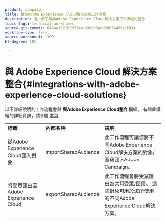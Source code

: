```yaml
---
product: campaign
title: 整合Adobe Experience Cloud解決方案工作流程
description: 進一步了解與Adobe Experience Cloud解決方案工作流程的整合
topic-tags: technical-workflows
source-git-commit: 6464e1121b907f44db9c0c3add28b54486ecf834
workflow-type: tm+mt
source-wordcount: '109'
ht-degree: 10%

---
```



# 與 Adobe Experience Cloud 解決方案整合{#integrations-with-adobe-experience-cloud-solutions}

以下詳細說明的工作流程會與 **與Adobe Experience Cloud整合** 模組。 有關此模組的詳細資訊，請參閱 [本頁](../../v8/connect/integration.md).

<table> 
 <tbody> 
  <tr> 
   <td> <strong>標籤</strong><br /> </td> 
   <td> <strong>內部名稱</strong><br /> </td> 
   <td> <strong>說明</strong><br /> </td> 
  </tr> 
  <tr> 
   <td> <span class="uicontrol">從Adobe Experience Cloud匯入對象</span> <br /> </td> 
   <td> <span class="uicontrol">importSharedAudience</span> <br /> </td> 
   <td> 此工作流程可讓您將不同Adobe Experience Cloud解決方案的對象/區段匯入Adobe Campaign。<br /> </td> 
  </tr> 
  <tr> 
   <td> <span class="uicontrol">將受眾匯出至Adobe Experience Cloud</span> <br /> </td> 
   <td> <span class="uicontrol">exportSharedAudience</span> <br /> </td> 
   <td> 此工作流程會將受眾匯出為共用受眾/區段。 這些對象可用於您所使用的不同Adobe Experience Cloud解決方案。<br /> </td> 
  </tr> 
 </tbody> 
</table>

